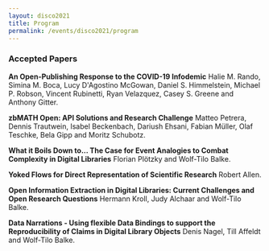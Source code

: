```yaml
---
layout: disco2021
title: Program
permalink: /events/disco2021/program
---
```

### Accepted Papers

**An Open-Publishing Response to the COVID-19 Infodemic** Halie M. Rando, Simina M. Boca, Lucy D'Agostino McGowan, Daniel S. Himmelstein, Michael P. Robson, Vincent Rubinetti, Ryan Velazquez, Casey S. Greene and Anthony Gitter. 

**zbMATH Open: API Solutions and Research Challenge** Matteo Petrera, Dennis Trautwein, Isabel Beckenbach, Dariush Ehsani, Fabian Müller, Olaf Teschke, Bela Gipp and Moritz Schubotz.

**What it Boils Down to... The Case for Event Analogies to Combat Complexity in Digital Libraries** Florian Plötzky and Wolf-Tilo Balke.

**Yoked Flows for Direct Representation of Scientific Research** Robert Allen. 

**Open Information Extraction in Digital Libraries: Current Challenges and Open Research Questions** Hermann Kroll, Judy Alchaar and Wolf-Tilo Balke.

**Data Narrations - Using flexible Data Bindings to support the Reproducibility of Claims in Digital Library Objects** Denis Nagel, Till Affeldt and Wolf-Tilo Balke.

